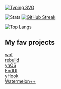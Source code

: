 [![Typing SVG](https://readme-typing-svg.demolab.com?font=Fira+Code&weight=700&size=27&duration=3000&pause=100&color=9e57eb&background=16131700&repeat=false&width=435&lines=Hi!%2C+I'm+aceinetx)](https://git.io/typing-svg)

![Stats](https://github-readme-stats.vercel.app/api?username=aceinetx\&show_icons=true\&theme=radical&bg_color=161317&title_color=8b57eb&text_color=D8C6CB)
[![GitHub Streak](https://streak-stats.demolab.com?user=aceinetx&theme=radical&background=161317&ring=8B57EB&sideLabels=D8C6CB&currStreakNum=D8C6CB&sideNums=D8C6CB&fire=8B57EB&currStreakLabel=D8C6CB)](https://git.io/streak-stats)

[![Top Langs](https://github-readme-stats.vercel.app/api/top-langs/?username=aceinetx&langs_count=26&layout=compact&hide_progress=true&theme=radical&bg_color=161317&title_color=8b57eb&text_color=D8C6CB)](https://github.com/anuraghazra/github-readme-stats)
## My fav projects
[wof](https://github.com/aceinetx/wof)<br>
[rebuild](https://github.com/aceinetx/rebuild)<br>
[yhOS](https://github.com/aceinetx/yhos)<br>
[EndUI](https://github.com/aceinetx/endui)<br>
[yHook](https://github.com/aceinetx/yHook)<br>
[Watermelon++](https://github.com/aceinetx/Watermelon)<br>
